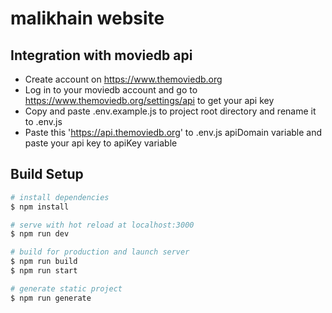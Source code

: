 # malikhain website

<!-- WEBSITE SCREENSHOT -->
<!-- ![Website Screen Shot](home.png)
![Website Screen Shot](movies.png)
![Website Screen Shot](movie.png)
![Website Screen Shot](search.png) -->

## Integration with moviedb api
* Create account on https://www.themoviedb.org
* Log in to your moviedb account and go to https://www.themoviedb.org/settings/api to get your api key
* Copy and paste .env.example.js to project root directory and rename it to .env.js
* Paste this 'https://api.themoviedb.org' to .env.js apiDomain variable and paste your api key to  apiKey variable

## Build Setup

```bash
# install dependencies
$ npm install

# serve with hot reload at localhost:3000
$ npm run dev

# build for production and launch server
$ npm run build
$ npm run start

# generate static project
$ npm run generate
```